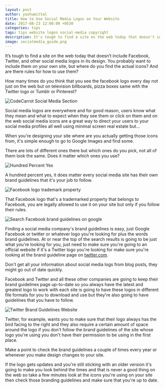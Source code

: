 ```yaml
---
layout: post
author: yashumittal
title: How to Use Social Media Logos on Your Website
date: 2017-08-23 12:00:00 +0530
categories: tips
tags: tips website logos social-media copyright
description: It's tough to find a site on the web today that doesn't include Facebook, Twitter, and other social media logos in its design. You probably want to include them on your own site, but where to find them.
image: socialmedia_guide.png
---
```


It’s tough to find a site on the web today that doesn’t include Facebook, Twitter, and other social media logos in its design. You probably want to include them on your own site, but where do you find the actual icons? And are there rules for how to use them?

How many times do you think that you see the facebook logo every day not just on the web but on television billboards, pizza boxes same with the Twitter logo or Tumblr or Pinterest?

![CodeCarrot Social Media Section](//cdn.codecarrot.net/images/codecarrot-social-media-section.png)

Social media logos are everywhere and for good reason, users know what they mean and what to expect when they see them or click on them and on the web social media icons are a great way to direct your users to your social media profiles all well using minimal screen real estate but...

When you're designing your site where are you actually getting those icons from, it's simple enough to go to Google Images and find some.

There are lots of different ones there but which ones do you pick, not all of them look the same. Does it matter which ones you use?

![Hundred Percent Yes](//cdn.codecarrot.net/images/giphy-yes.gif)

A hundred percent yes, it does matter every social media site has their own brand guidelines that it's your job to follow.

![Facebook logo trademark property](//cdn.codecarrot.net/images/facebook-brand-resource-center.png)

That Facebook logo that's a trademarked property that belongs to Facebook, you are legally allowed to use it on your site but only if you follow their rules.

![Search Facebook brand guidelines on google](//cdn.codecarrot.net/images/search-facebook-brand-guidelines-on-google.png)

Finding a social media company's brand guidelines is easy, just Google Facebook or twitter or whatever logo you're looking for plus the words brand guidelines. At or near the top of the search results is going to be just what you're looking for you, just need to make sure you're going to an official website if it's a Twitter logo you're looking for make sure you're looking at the brand guideline page on [twitter.com](//twitter.com/codecarrotnet).

Don't get all your information about social media logs from blog posts, they might go out of date quickly.

Facebook and Twitter and all these other companies are going to keep their brand guidelines page up-to-date so you always have the latest and greatest logo to work with each site is going to have these logos in different file formats for you to download and use but they're also going to have guidelines that you have to follow.

![Twitter Brand Guidelines Website](//cdn.codecarrot.net/images/twitter-brand-guidelines-website.png)

Twitter, for example, wants you to make sure that their logo always has the bird facing to the right and they also require a certain amount of space around the logo if you don't follow the brand guidelines of the site whose logo you're using you don't have their permission to be using in the first place.

Make a point to check the brand guidelines a couple of times every year or whenever you make design changes to your site.

If the logo gets updates and you're still sticking with an older version it's going to make you look behind the times and that is never a good thing on the web so take a few minutes look at the icons you're using on your site then check those branding guidelines and make sure that you're up to date.
